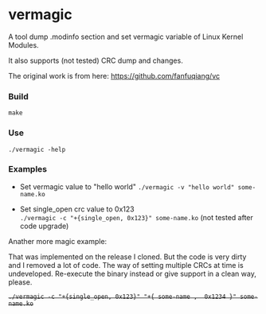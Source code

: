 # vermagic

A tool dump .modinfo section and set vermagic variable of Linux Kernel Modules.

It also supports (not tested) CRC dump and changes.

The original work is from here: https://github.com/fanfuqiang/vc

### Build
`make`

### Use
`./vermagic -help`

### Examples
- Set vermagic value to "hello world"
`./vermagic -v "hello world" some-name.ko`

- Set single_open crc value to 0x123  
`./vermagic -c "+{single_open, 0x123}" some-name.ko` (not tested after code upgrade)

Anather more magic example:

That was implemented on the release I cloned. But the code is very dirty and I removed a lot of code.
The way of setting multiple CRCs at time is undeveloped.
Re-execute the binary instead or give support in a clean way, please.

~~`./vermagic -c "+{single_open, 0x123}" "+{ some-name ,  0x1234 }" some-name.ko`~~
